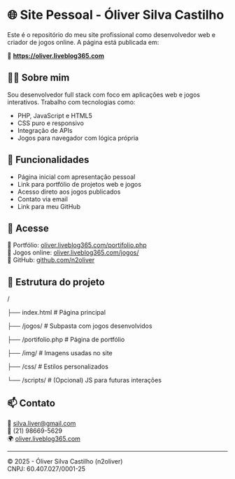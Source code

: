# 🌐 Site Pessoal - Óliver Silva Castilho

Este é o repositório do meu site profissional como desenvolvedor web e criador de jogos online. 
A página está publicada em:

🔗 **https://oliver.liveblog365.com**

## 🧑‍💻 Sobre mim

Sou desenvolvedor full stack com foco em aplicações web e jogos interativos. Trabalho com tecnologias como:

- PHP, JavaScript e HTML5
- CSS puro e responsivo
- Integração de APIs
- Jogos para navegador com lógica própria

## 📌 Funcionalidades

- Página inicial com apresentação pessoal
- Link para portfólio de projetos web e jogos
- Acesso direto aos jogos publicados
- Contato via email
- Link para meu GitHub

## 🚀 Acesse

🔹 Portfólio: [oliver.liveblog365.com/portifolio.php](https://oliver.liveblog365.com/portifolio.php)  
🔹 Jogos online: [oliver.liveblog365.com/jogos/](https://oliver.liveblog365.com/jogos/)  
🔹 GitHub: [github.com/n2oliver](https://github.com/n2oliver)

## 📁 Estrutura do projeto

/

├── index.html # Página principal

├── /jogos/ # Subpasta com jogos desenvolvidos

├── /portifolio.php # Página de portfólio

├── /img/ # Imagens usadas no site

├── /css/ # Estilos personalizados

└── /scripts/ # (Opcional) JS para futuras interações


## 📫 Contato

📧 silva.liver@gmail.com  
📱 (21) 98669-5629  
🌍 [oliver.liveblog365.com](https://oliver.liveblog365.com)

---

© 2025 - Óliver Silva Castilho (n2oliver)  
CNPJ: 60.407.027/0001-25  
